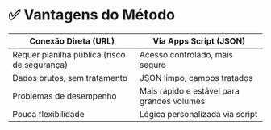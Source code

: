 # ✅ Vantagens do Método

| Conexão Direta (URL)                         | Via Apps Script (JSON)                     |
| -------------------------------------------- | ------------------------------------------ |
| Requer planilha pública (risco de segurança) | Acesso controlado, mais seguro             |
| Dados brutos, sem tratamento                 | JSON limpo, campos tratados                |
| Problemas de desempenho                      | Mais rápido e estável para grandes volumes |
| Pouca flexibilidade                          | Lógica personalizada via script            |
